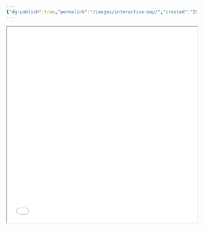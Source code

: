 ```yaml
---
{"dg-publish":true,"permalink":"/images/interactive-map/","created":"2025-05-07T10:57:57.540-07:00"}
---
```



<iframe src="/images/Korlornium_map.html" width="100%" height="520px"></iframe>